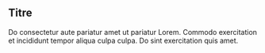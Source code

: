 <m-panel>
    <h2 slot="header">Titre</h2>
    Do consectetur aute pariatur amet ut pariatur Lorem. Commodo exercitation et incididunt tempor aliqua culpa culpa. Do sint exercitation quis amet.
</m-panel>
